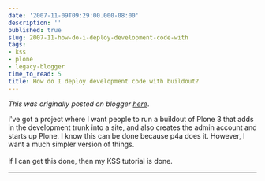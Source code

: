 ```yaml
---
date: '2007-11-09T09:29:00.000-08:00'
description: ''
published: true
slug: 2007-11-how-do-i-deploy-development-code-with
tags:
- kss
- plone
- legacy-blogger
time_to_read: 5
title: How do I deploy development code with buildout?
---
```


*This was originally posted on blogger [here](https://pydanny.blogspot.com/2007/11/how-do-i-deploy-development-code-with.html)*.

I've got a project where I want people to run a buildout of Plone 3 that adds in the development trunk into a site, and also creates the admin account and starts up Plone.  I know this can be done because p4a does it.  However, I want a much simpler version of things.<br /><br />If I can get this done, then my KSS tutorial is done.

---

